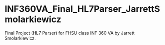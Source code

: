 # INF360VA_Final_HL7Parser_JarrettSmolarkiewicz
Final Project (HL7 Parser) for FHSU class INF 360 VA by Jarrett Smolarkiewicz.
